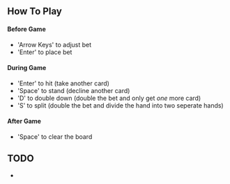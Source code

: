 ## How To Play
#### Before Game
* 'Arrow Keys' to adjust bet
* 'Enter' to place bet
#### During Game
* 'Enter' to hit (take another card)
* 'Space' to stand (decline another card)
* 'D' to double down (double the bet and only get *one* more card)
* 'S' to split (double the bet and divide the hand into two seperate hands)
#### After Game
* 'Space' to clear the board

## TODO
* 